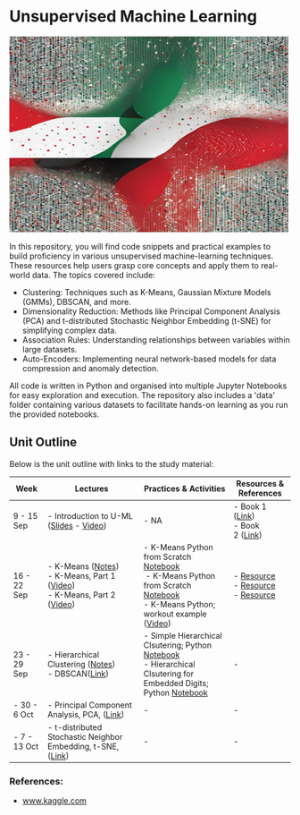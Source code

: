 # Unsupervised Machine Learning

<img src=/images/cover.png width=500, height="350">

In this repository, you will find code snippets and practical examples to build proficiency in various unsupervised machine-learning techniques. These resources help users grasp core concepts and apply them to real-world data. The topics covered include:

- Clustering: Techniques such as K-Means, Gaussian Mixture Models (GMMs), DBSCAN, and more.
- Dimensionality Reduction: Methods like Principal Component Analysis (PCA) and t-distributed Stochastic Neighbor Embedding (t-SNE) for simplifying complex data.
- Association Rules: Understanding relationships between variables within large datasets.
- Auto-Encoders: Implementing neural network-based models for data compression and anomaly detection.

All code is written in Python and organised into multiple Jupyter Notebooks for easy exploration and execution. The repository also includes a 'data' folder containing various datasets to facilitate hands-on learning as you run the provided notebooks.

## Unit Outline

Below is the unit outline with links to the study material:

| **Week**     | **Lectures**                                                                                                                                       | **Practices & Activities**                                                                                                                                                                                                  | **Resources & References**                 |
| ------------ | -------------------------------------------------------------------------------------------------------------------------------------------------- | --------------------------------------------------------------------------------------------------------------------------------------------------------------------------------------------------------------------------- | ------------------------------------------ |
| 9 - 15 Sep   | - Introduction to U-ML ([Slides](/lectures/introduction/lecture_notes_week1.pdf) - [Video](https://www.youtube.com/watch?v=BRmdcGwareQ))                                                                       | - NA                                                                                                                                                                                                                        | - Book 1 ([Link](/books/APPLIED-UNSUPERVISED-LEARNING-WITH-PYTHON.pdf))<br>- Book 2 ([Link](/books/Hands-On-Unsupervised-Learning-With-Python.pdf)) |
| 16 - 22 Sep  | - K-Means ([Notes](/lectures/kmeans/kmeans-notes.pdf)) <br>- K-Means, Part 1 ([Video](https://www.youtube.com/watch?v=TtLKCAE6QLM))<br>- K-Means, Part 2 ([Video](https://www.youtube.com/watch?v=Qibg7GIcFBk)) | - K-Means Python from Scratch [Notebook](/practices/kmeans/kmeans_scratch.ipynb)<br> - K-Means Python from Scratch [Notebook](/practices/kmeans/kmeans_scratch_workout.ipynb)<br>- K-Means Python; workout example ([Video](https://youtu.be/k5fgV3Wcfzo)) | - [Resource](/lectures/kmeans/resources1.pdf)<br>- [Resource](/lectures/kmeans/resources2.pdf) <br>- [Resource](/lectures/kmeans/resources3.pdf)                        |
| 23 - 29 Sep  | - Hierarchical Clustering ([Notes](/lectures/hierarchical/Hierarchical-Clustering-notes.pdf))<br>- DBSCAN([Link]())                                                                                         | - Simple Hierarchical Clsutering;  Python [Notebook](/practices/hierarchical/hierarchical_simple.ipynb)<br>-  Hierarchical Clsutering for Embedded Digits;  Python [Notebook](/practices/hierarchical/hierarchical_embedding_digits.ipynb)                                                                                                                                                                                                                         | -                                          |
| - 30 - 6 Oct | - Principal Component Analysis, PCA, ([Link]())                                                                                                    | -                                                                                                                                                                                                                           | -                                          |
| - 7 - 13 Oct | - t-distributed Stochastic Neighbor Embedding, t-SNE, ([Link]())                                                                                   | -                                                                                                                                                                                                                           | -                                          |

### References:

- www.kaggle.com
